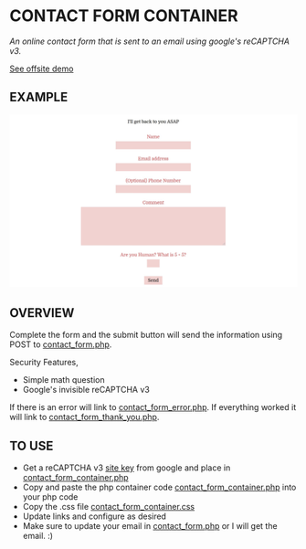 # CONTACT FORM CONTAINER

_An online contact form that is sent to an email using google's reCAPTCHA v3._

[See offsite demo](http://www.jeffdecola.com/my-php-containers/index.php?page=contact_form_container)

## EXAMPLE

![IMAGE - contact_form_container - IMAGE](../../../docs/pics/contact_form_container_pic.jpg)

## OVERVIEW

Complete the form and the submit button will send
the information using POST to
[contact_form.php](https://github.com/JeffDeCola/my-php-containers/blob/master/my-php-containers/interaction/contact_form_container/php_scripts/contact_form.php).

Security Features,

* Simple math question
* Google's invisible reCAPTCHA v3

If there is an error will link to
[contact_form_error.php](https://github.com/JeffDeCola/my-php-containers/blob/master/my-php-containers/interaction/contact_form_container/pages/contact_form_error.php).
If everything worked it will link to
[contact_form_thank_you.php](https://github.com/JeffDeCola/my-php-containers/blob/master/my-php-containers/interaction/contact_form_container/pages/contact_form_thank_you.php).

## TO USE

* Get a reCAPTCHA v3
[site key](https://www.google.com/recaptcha/about/)
from google and place in
[contact_form_container.php](https://github.com/JeffDeCola/my-php-containers/blob/master/my-php-containers/interaction/contact_form_container/contact_form_container.php)
* Copy and paste the php container code
  [contact_form_container.php](https://github.com/JeffDeCola/my-php-containers/blob/master/my-php-containers/interaction/contact_form_container/contact_form_container.php)
  into your php code
* Copy the .css file
  [contact_form_container.css](https://github.com/JeffDeCola/my-php-containers/blob/master/my-php-containers/interaction/contact_form_container/css/contact_form_container.css)
* Update links and configure as desired
* Make sure to update your email in
  [contact_form.php](https://github.com/JeffDeCola/my-php-containers/blob/master/my-php-containers/interaction/contact_form_container/php_scripts/contact_form.php)
  or I will get the email. :)
